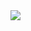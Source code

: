 <img src="https://capsule-render.vercel.app/api?type=waving&color=auto&height=200&section=header&text=GuntaeGithub&fontSize=90" />
